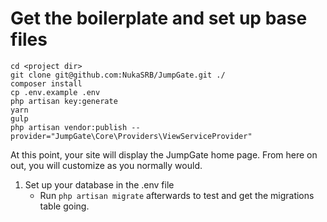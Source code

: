 # Get the boilerplate and set up base files

```
cd <project dir>
git clone git@github.com:NukaSRB/JumpGate.git ./
composer install
cp .env.example .env
php artisan key:generate
yarn
gulp
php artisan vendor:publish --provider="JumpGate\Core\Providers\ViewServiceProvider"
```

At this point, your site will display the JumpGate home page.  From here on out, you will customize as you normally would.

1. Set up your database in the .env file
    * Run `php artisan migrate` afterwards to test and get the migrations table going.
